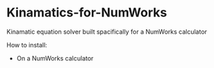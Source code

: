 # Kinamatics-for-NumWorks
Kinamatic equation solver built spacifically for a NumWorks calculator

How to install:

- On a NumWorks calculator
